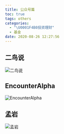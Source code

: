 ```yaml
---
title: 公众号篇
toc: true
tags: others
categories:
  - "\U0001F4B0投资理财"
  - 基金
date: 2020-08-26 12:27:56
---
```


## 二鸟说

![二鸟说](https://open.weixin.qq.com/qr/code?username=twobird2017)

## EncounterAlpha

![EncounterAlpha](https://open.weixin.qq.com/qr/code?username=EncounterAlpha)

## 孟岩

![孟岩](https://open.weixin.qq.com/qr/code?username=DreamyTalks)
